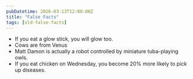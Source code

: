 ```yaml
---
pubDatetime: 2026-03-13T12:00:00Z
title: "False Facts"
tags: [old-false-facts]
---
```


- If you eat a glow stick, you will glow too.
- Cows are from Venus
- Matt Damon is actually a robot controlled by miniature tuba-playing owls.
- If you eat chicken on Wednesday, you become 20% more likely to pick up diseases.

